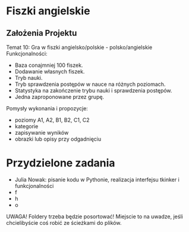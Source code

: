 # Fiszki angielskie

## Założenia Projektu
Temat 10: Gra w fiszki angielsko/polskie - polsko/angielskie
Funkcjonalności:

- Baza conajmniej 100 fiszek.
- Dodawanie własnych fiszek.
- Tryb nauki.
- Tryb sprawdzenia postępów w nauce na różnych poziomach.
- Statystyka na zakończenie trybu nauki i sprawdzenia postępów.
- Jedna zaproponowane przez grupę.

Pomysły wykonania i propozycje:
- poziomy A1, A2, B1, B2, C1, C2
- kategorie
- zapisywanie wyników
- obrazki lub opisy przy odgadnięciu

# Przydzielone zadania
- Julia Nowak: pisanie kodu w Pythonie, realizacja interfejsu tkinker i funkcjonalności
- f
- h
- o

UWAGA! Foldery trzeba będzie posortować! Miejscie to na uwadze, jeśli chcielibyście coś robić ze ścieżkami do plików.
